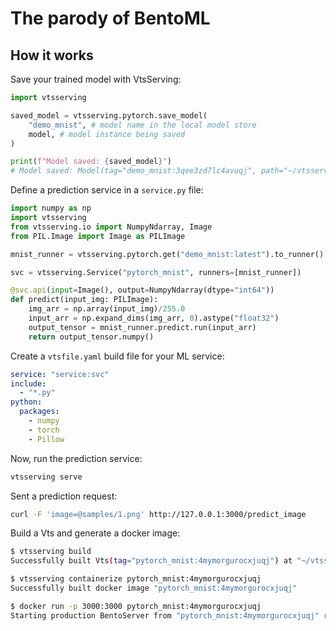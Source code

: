 # The parody of BentoML

<!-- [<img src="https://raw.githubusercontent.com/vtsserving/VtsServing/main/docs/source/_static/img/vtsserving-readme-header.jpeg" width="600px" margin-left="-5px">](https://github.com/vtsserving/VtsServing)
<br> -->

<!-- # The Unified Model Serving Framework [![Tweet](https://img.shields.io/twitter/url/http/shields.io.svg?style=social)](https://twitter.com/intent/tweet?text=VtsServing:%20The%20Unified%20Model%20Serving%20Framework%20&url=https://github.com/vtsserving&via=vtsservingai&hashtags=mlops,vtsserving) -->

<!-- [![pypi_status](https://img.shields.io/pypi/v/vtsserving.svg)](https://pypi.org/project/VtsServing)
[![downloads](https://pepy.tech/badge/vtsserving)](https://pepy.tech/project/vtsserving)
[![actions_status](https://github.com/vtsserving/vtsserving/workflows/CI/badge.svg)](https://github.com/vtsserving/vtsserving/actions)
[![documentation_status](https://readthedocs.org/projects/vtsserving/badge/?version=latest)](https://docs.vtsserving.org/)
[![join_slack](https://badgen.net/badge/Join/VtsServing%20Slack/cyan?icon=slack)](https://join.slack.vtsserving.org) -->

<!-- VtsServing makes it easy to create Machine Learning services that are ready to deploy and scale.

👉 [Join our Slack community today!](https://l.vtsserving.com/join-slack)

✨ Looking deploy your ML service quickly? Checkout [VtsServing Cloud](https://www.vtsserving.com/vtsserving-cloud/)
for the easiest and fastest way to deploy your vts.

## Getting Started

- [Documentation](https://docs.vtsserving.org/) - Overview of the VtsServing docs and related resources
- [Tutorial: Intro to VtsServing](https://docs.vtsserving.org/en/latest/tutorial.html) - Learn by doing! In under 10 minutes, you'll serve a model via REST API and generate a docker image for deployment.
- [Main Concepts](https://docs.vtsserving.org/en/latest/concepts/index.html) - A step-by-step tour for learning main concepts in VtsServing
- [Examples](https://github.com/vtsserving/VtsServing/tree/main/examples) - Gallery of sample projects using VtsServing
- [ML Framework Guides](https://docs.vtsserving.org/en/latest/frameworks/index.html) - Best practices and example usages by the ML framework of your choice
- [Advanced Guides](https://docs.vtsserving.org/en/latest/guides/index.html) - Learn about VtsServing's internals, architecture and advanced features
- Need help? [Join VtsServing Community Slack 💬](https://l.linklyhq.com/l/ktOh)

---

## Highlights

🍭 Unified Model Serving API

- Framework-agnostic model packaging for Tensorflow, PyTorch, XGBoost, Scikit-Learn, ONNX, and [many more](https://docs.vtsserving.org/en/latest/frameworks/index.html)!
- Write **custom Python code** alongside model inference for pre/post-processing and business logic
- Apply the **same code** for online(REST API or gRPC), offline batch, and streaming inference
- Simple abstractions for building **multi-model inference** pipelines or graphs

🚂 **Standardized process** for a frictionless transition to production

- Build [Vts](https://docs.vtsserving.org/en/latest/concepts/vts.html) as the standard deployable artifact for ML services
- Automatically **generate docker images** with the desired dependencies
- Easy CUDA setup for inference with GPU
- Rich integration with the MLOps ecosystem, including Kubeflow, Airflow, MLFlow, Triton

🏹 **_Scalable_** with powerful performance optimizations

- [Adaptive batching](https://docs.vtsserving.org/en/latest/guides/batching.html) dynamically groups inference requests on server-side optimal performance
- [Runner](https://docs.vtsserving.org/en/latest/concepts/runner.html) abstraction scales model inference separately from your custom code
- [Maximize your GPU](https://docs.vtsserving.org/en/latest/guides/gpu.html) and multi-core CPU utilization with automatic provisioning

🎯 Deploy anywhere in a **DevOps-friendly** way

- Streamline production deployment workflow via:
  - [☁️ VtsServing Cloud](https://www.vtsserving.com/vtsserving-cloud/): the fastest way to deploy your vts, simple and at scale
  - [🦄️ Yatai](https://github.com/vtsserving/yatai): Model Deployment at scale on Kubernetes
  - [🚀 vtsctl](https://github.com/vtsserving/vtsctl): Fast model deployment on AWS SageMaker, Lambda, ECE, GCP, Azure, Heroku, and more!
- Run offline batch inference jobs with Spark or Dask
- Built-in support for Prometheus metrics and OpenTelemetry
- Flexible APIs for advanced CI/CD workflows -->

## How it works

Save your trained model with VtsServing:

```python
import vtsserving

saved_model = vtsserving.pytorch.save_model(
    "demo_mnist", # model name in the local model store
    model, # model instance being saved
)

print(f"Model saved: {saved_model}")
# Model saved: Model(tag="demo_mnist:3qee3zd7lc4avuqj", path="~/vtsserving/models/demo_mnist/3qee3zd7lc4avuqj/")
```

Define a prediction service in a `service.py` file:

```python
import numpy as np
import vtsserving
from vtsserving.io import NumpyNdarray, Image
from PIL.Image import Image as PILImage

mnist_runner = vtsserving.pytorch.get("demo_mnist:latest").to_runner()

svc = vtsserving.Service("pytorch_mnist", runners=[mnist_runner])

@svc.api(input=Image(), output=NumpyNdarray(dtype="int64"))
def predict(input_img: PILImage):
    img_arr = np.array(input_img)/255.0
    input_arr = np.expand_dims(img_arr, 0).astype("float32")
    output_tensor = mnist_runner.predict.run(input_arr)
    return output_tensor.numpy()
```

Create a `vtsfile.yaml` build file for your ML service:

```yaml
service: "service:svc"
include:
  - "*.py"
python:
  packages:
    - numpy
    - torch
    - Pillow
```

Now, run the prediction service:

```bash
vtsserving serve
```

Sent a prediction request:

```bash
curl -F 'image=@samples/1.png' http://127.0.0.1:3000/predict_image
```

Build a Vts and generate a docker image:

```bash
$ vtsserving build
Successfully built Vts(tag="pytorch_mnist:4mymorgurocxjuqj") at "~/vtsserving/vtss/pytorch_mnist/4mymorgurocxjuqj/"

$ vtsserving containerize pytorch_mnist:4mymorgurocxjuqj
Successfully built docker image "pytorch_mnist:4mymorgurocxjuqj"

$ docker run -p 3000:3000 pytorch_mnist:4mymorgurocxjuqj
Starting production BentoServer from "pytorch_mnist:4mymorgurocxjuqj" running on http://0.0.0.0:3000
```

<!-- For a more detailed user guide, check out the [VtsServing Tutorial](https://docs.vtsserving.org/en/latest/tutorial.html).

---

## Community

- For general questions and support, join the [community slack](https://l.linklyhq.com/l/ktOh).
- To receive release notification, star & watch the VtsServing project on [GitHub](https://github.com/vtsserving/VtsServing).
- To report a bug or suggest a feature request, use [GitHub Issues](https://github.com/vtsserving/VtsServing/issues/new/choose).
- To stay informed with community updates, follow the [VtsServing Blog](http://modelserving.com) and [@vtsservingai](http://twitter.com/vtsservingai) on Twitter.

## Contributing

There are many ways to contribute to the project:

- If you have any feedback on the project, share it under the `#vtsserving-contributors` channel in the [community slack](https://l.linklyhq.com/l/ktOh).
- Report issues you're facing and "Thumbs up" on issues and feature requests that are relevant to you.
- Investigate bugs and reviewing other developer's pull requests.
- Contributing code or documentation to the project by submitting a GitHub pull request. Check out the [Development Guide](https://github.com/vtsserving/VtsServing/blob/main/DEVELOPMENT.md).
- Learn more in the [contributing guide](https://github.com/vtsserving/VtsServing/blob/main/CONTRIBUTING.md).

### Contributors

Thanks to all of our amazing contributors!

<a href="https://github.com/vtsserving/VtsServing/graphs/contributors">
  <img src="https://contrib.rocks/image?repo=vtsserving/VtsServing" />
</a>

---

### Usage Reporting

VtsServing collects usage data that helps our team to improve the product.
Only VtsServing's internal API calls are being reported. We strip out as much potentially
sensitive information as possible, and we will never collect user code, model data, model names, or stack traces.
Here's the [code](./src/vtsserving/_internal/utils/analytics/usage_stats.py) for usage tracking.
You can opt-out of usage tracking by the `--do-not-track` CLI option:

```bash
vtsserving [command] --do-not-track
```

Or by setting environment variable `VTSSERVING_DO_NOT_TRACK=True`:

```bash
export VTSSERVING_DO_NOT_TRACK=True
```

---

### License

[Apache License 2.0](https://github.com/vtsserving/VtsServing/blob/main/LICENSE)

[![FOSSA Status](https://app.fossa.com/api/projects/git%2Bgithub.com%2Fvtsserving%2FVtsServing.svg?type=small)](https://app.fossa.com/projects/git%2Bgithub.com%2Fvtsserving%2FVtsServing?ref=badge_small) -->

